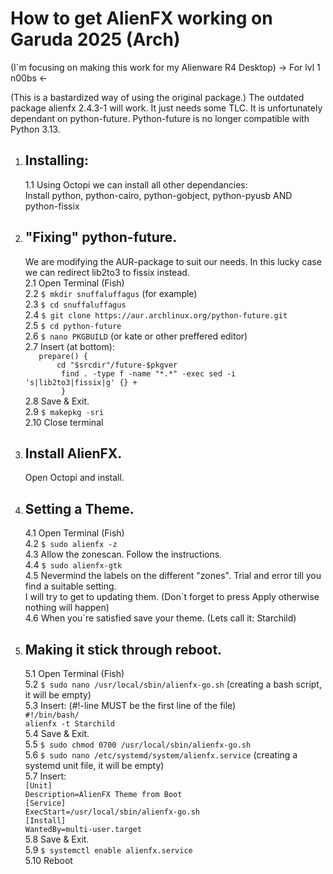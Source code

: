 # How to get AlienFX working on Garuda 2025 (Arch)
(I´m focusing on making this work for my Alienware R4 Desktop)
-> For lvl 1 n00bs <-

(This is a bastardized way of using the original package.)
The outdated package alienfx 2.4.3-1 will work. It just needs some TLC.
It is unfortunately dependant on python-future. Python-future is no longer compatible
with Python 3.13.

1.  ## Installing:
        
    1.1     Using Octopi we can install all other dependancies:<br>
            Install python, python-cairo, python-gobject, python-pyusb AND python-fissix<br>

 2.  ## "Fixing" python-future.
        We are modifying the AUR-package to suit our needs. In this lucky case we can
        redirect lib2to3 to fissix instead.<br>
    2.1     Open Terminal (Fish)<br>
    2.2     ``$ mkdir snuffaluffagus`` (for example)<br>
    2.3     ``$ cd snuffaluffagus``<br>
    2.4     ``$ git clone https://aur.archlinux.org/python-future.git``<br>
    2.5     ``$ cd python-future``<br>
    2.6     ``$ nano PKGBUILD`` (or kate or other preffered editor)<br>
    2.7     Insert (at bottom):<br>
            ``   prepare() {``<br>
            ``       cd "$srcdir"/future-$pkgver``<br>
            ``        find . -type f -name "*.*" -exec sed -i 's|lib2to3|fissix|g' {} +``<br>
            ``        }``<br>
    2.8     Save & Exit.<br>
    2.9     ``$ makepkg -sri``<br>
    2.10    Close terminal<br>

 3.  ## Install AlienFX.
        Open Octopi and install.
    
 4.  ## Setting a Theme.
     4.1     Open Terminal (Fish)<br>
     4.2     ``$ sudo alienfx -z``<br>
     4.3     Allow the zonescan. Follow the instructions.<br>
     4.4     ``$ sudo alienfx-gtk``<br>
     4.5     Nevermind the labels on the different "zones". Trial and error till you find a suitable setting.<br>
                I will try to get to updating them. (Don´t forget to press Apply otherwise nothing will happen)<br>
     4.6     When you´re satisfied save your theme. (Lets call it: Starchild)<br>

 5.  ## Making it stick through reboot.
     5.1     Open Terminal (Fish)<br>
     5.2     ``$ sudo nano /usr/local/sbin/alienfx-go.sh`` (creating a bash script, it will be empty)<br>
     5.3     Insert:             (#!-line MUST be the first line of the file)<br>
                ``#!/bin/bash/``<br>
                ``alienfx -t Starchild``<br>
     5.4     Save & Exit.<br>
     5.5     ``$ sudo chmod 0700 /usr/local/sbin/alienfx-go.sh``<br>
     5.6     ``$ sudo nano /etc/systemd/system/alienfx.service``  (creating a systemd unit file, it will be empty)<br>
     5.7     Insert:<br>
                ``[Unit]``<br>
                ``Description=AlienFX Theme from Boot``<br>
                ``[Service]``<br>
                ``ExecStart=/usr/local/sbin/alienfx-go.sh``<br>
                ``[Install]``<br>
                ``WantedBy=multi-user.target``<br>
     5.8     Save & Exit.<br>
    5.9     ``$ systemctl enable alienfx.service``<br>
    5.10    Reboot<br>
